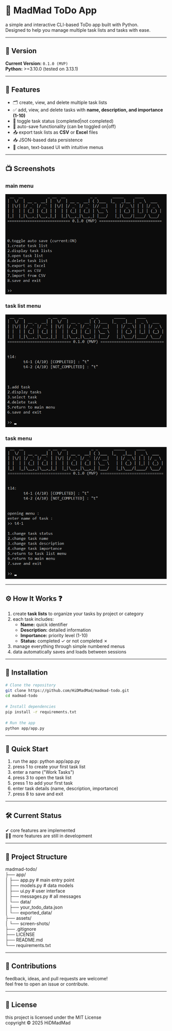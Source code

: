 # 📝 MadMad ToDo App
a simple and interactive CLI-based ToDo app built with Python.  
Designed to help you manage multiple task lists and tasks with ease.

---

## 📌 Version
**Current Version:** `0.1.0 (MVP)`  
**Python:** >=3.10.0 (tested on 3.13.1)

---

## 🎯 Features
- 🗂 create, view, and delete multiple task lists
- ✅ add, view, and delete tasks with **name, description, and importance (1-10)**
- 🔄 toggle task status (completed|not completed)
- 💾 auto-save functionality (can be toggled on|off)
- 📤 export task lists as **CSV** or **Excel** files
- 📥 JSON-based data persistence
- 🎨 clean, text-based UI with intuitive menus

---

## 📺 Screenshots
### main menu
![Main menu — محیط اصلی](assets/screen-shots/main_menu.png)

### task list menu
![Task list menu — منوی لیست‌ها](assets/screen-shots/tl_menu.png)

### task menu
![Task menu — منوی تسک](assets/screen-shots/t_menu.png)

---

## ⚙️ How It Works ❓
1. create **task lists** to organize your tasks by project or category
2. each task includes:
   - **Name:** quick identifier
   - **Description:** detailed information
   - **Importance:** priority level (1-10)
   - **Status:** completed ✓ or not completed ✗
3. manage everything through simple numbered menus
4. data automatically saves and loads between sessions 

---

## 🚀 Installation
```bash
# Clone the repository
git clone https://github.com/HiDMadMad/madmad-todo.git
cd madmad-todo

# Install dependencies
pip install -r requirements.txt

# Run the app
python app/app.py
```
---

## 📖 Quick Start
1. run the app: python app/app.py
2. press 1 to create your first task list
3. enter a name ("Work Tasks")
4. press 3 to open the task list
5. press 1 to add your first task
6. enter task details (name, description, importance)
7. press 8 to save and exit

---

## 🛠️ Current Status

✔ core features are implemented <br>
👨‍💻 more features are still in development

---

## 📁 Project Structure
madmad-todo/ <br>
├── app/ <br>
│   ├── app.py           # main entry point <br>
│   ├── models.py        # data models <br>
│   ├── ui.py            # user interface <br>
│   ├── messages.py      # all messages <br>
│   └── data/ <br>
│       ├── your_todo_data.json <br>
│       └── exported_data/ <br>
├── assets/ <br>
│   └── screen-shots/ <br>
├── .gitignore <br>
├── LICENSE <br>
├── README.md <br>
└── requirements.txt <br>

---

## 🙏 Contributions
feedback, ideas, and pull requests are welcome! <br>
feel free to open an issue or contribute.

---

## 📜 License
this project is licensed under the MIT License <br>
copyright © 2025 HiDMadMad
